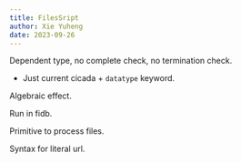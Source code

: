 ```yaml
---
title: FilesSript
author: Xie Yuheng
date: 2023-09-26
---
```


Dependent type, no complete check, no termination check.

- Just current cicada + `datatype` keyword.

Algebraic effect.

Run in fidb.

Primitive to process files.

Syntax for literal url.
